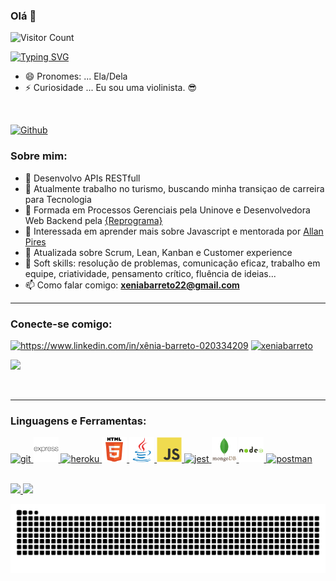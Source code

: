 ### Olá 👋

![Visitor Count](https://profile-counter.glitch.me/{xeniabarreto}/count.svg)

[![Typing SVG](https://readme-typing-svg.herokuapp.com?font=Architects+Daughter&color=7AF79A&size=30&lines=Bem+vinde!;Sou+a+Xênia!;Desenvolvedora+Backend...;Moro+em+São+Paulo-SP)](https://git.io/typing-svg)

- 😄 Pronomes: ... Ela/Dela
- ⚡ Curiosidade ... Eu sou uma violinista. 😎 

<br>

[![Github](https://img.shields.io/github/followers/xeniabarreto?label=Follow&style=social)](https://github.com/xeniabarreto)


<h3> Sobre mim: </h3>

- 💖 Desenvolvo APIs RESTfull
- 🔭 Atualmente trabalho no turismo, buscando minha transiçao de carreira para Tecnologia
- 📰 Formada em Processos Gerenciais pela Uninove e Desenvolvedora Web Backend pela [{Reprograma}](https://reprograma.com.br/) 
- 🌱 Interessada em aprender mais sobre Javascript e mentorada por [Allan Pires](https://www.linkedin.com/in/allan-pires/)
- 👯 Atualizada sobre Scrum, Lean, Kanban e Customer experience
- 💬 Soft skills: resolução de problemas, comunicação eficaz, trabalho em equipe, criatividade, pensamento crítico, fluência de ideias...
- 📫 Como falar comigo: <strong>xeniabarreto22@gmail.com</strong></li>  </ul>

<!-- CONNECTION -->
<hr>      
<h3 align=>Conecte-se comigo:</h3>
<p align=>

<a href="https://www.linkedin.com/in/xênia-barreto-020334209/" target="_blank"><img align="" src="https://raw.githubusercontent.com/rahuldkjain/github-profile-readme-generator/master/src/images/icons/Social/linked-in-alt.svg" alt="https://www.linkedin.com/in/xênia-barreto-020334209" height="30" width="40" /></a>
<a href="https://instagram.com/xeniabarreto" target="blank"><img align="" src="https://raw.githubusercontent.com/rahuldkjain/github-profile-readme-generator/master/src/images/icons/Social/instagram.svg" alt="xeniabarreto" height="30" width="40" /></a>
</p>

<a href="https://instagram.com/xeniabarreto" target="_blank"><img src="https://img.shields.io/badge/-Instagram-%23E4405F?style=for-the-badge&logo=instagram&logoColor=white" target="_blank"></a>
 </div>

<br>


<!--  -->
<hr>
<h3 align=>Linguagens e Ferramentas:</h3>
<p align=>  
  <a href="https://git-scm.com/" target="_blank"> <img src="https://www.vectorlogo.zone/logos/git-scm/git-scm-icon.svg" alt="git" width="40" height="40"/> </a> 
  <a href="https://expressjs.com" target="_blank"> <img src="https://raw.githubusercontent.com/devicons/devicon/master/icons/express/express-original-wordmark.svg" alt="express" width="40" height="40"/> </a>
  <a href="https://heroku.com" target="_blank"> <img src="https://www.vectorlogo.zone/logos/heroku/heroku-icon.svg" alt="heroku" width="40" height="40"/> </a> 
  <a href="https://www.w3.org/html/" target="_blank"> <img src="https://raw.githubusercontent.com/devicons/devicon/master/icons/html5/html5-original-wordmark.svg" alt="html5" width="40" height="40"/> </a> 
   <a href="https://www.java.com" target="_blank"> <img src="https://raw.githubusercontent.com/devicons/devicon/master/icons/java/java-original.svg" alt="java" width="40" height="40"/> </a>
  <a href="https://developer.mozilla.org/en-US/docs/Web/JavaScript" target="_blank"> <img src="https://raw.githubusercontent.com/devicons/devicon/master/icons/javascript/javascript-original.svg" alt="javascript" width="40" height="40"/> </a>
  <a href="https://jestjs.io" target="_blank"> <img src="https://www.vectorlogo.zone/logos/jestjsio/jestjsio-icon.svg" alt="jest" width="40" height="40"/> </a>
  <a href="https://www.mongodb.com/" target="_blank"> <img src="https://raw.githubusercontent.com/devicons/devicon/master/icons/mongodb/mongodb-original-wordmark.svg" alt="mongodb" width="40" height="40"/> </a>
    <a href="https://nodejs.org" target="_blank"> <img src="https://raw.githubusercontent.com/devicons/devicon/master/icons/nodejs/nodejs-original-wordmark.svg" alt="nodejs" width="40" height="40"/> </a> 
    <a href="https://postman.com" target="_blank"> <img src="https://www.vectorlogo.zone/logos/getpostman/getpostman-icon.svg" alt="postman" width="40" height="40"/> </a> 
 </p>  

<br>


<div>
  <a href="https://beacons.ai/xeniabarreto">
  <img height="180em" src="https://github-readme-stats.vercel.app/api?username=xeniabarreto&show_icons=true&theme=dark&include_all_commits=true&count_private=true"/>
  <img height="180em" src="https://github-readme-stats.vercel.app/api/top-langs/?username=xeniabarreto&layout=compact&langs_count=16&theme=dark"/>
</div>
  
  
![Snake animation](https://github.com/xeniabarreto/xeniabarreto/blob/output/github-contribution-grid-snake.svg)
